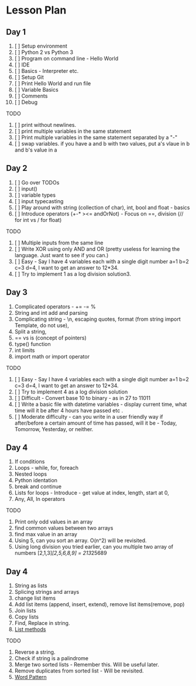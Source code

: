 # Lesson Plan

## Day 1

1. [ ] Setup environment
2. [ ] Python 2 vs Python 3
3. [ ] Program on command line - Hello World
4. [ ] IDE
5. [ ] Basics - Interpreter etc.
6. [ ] Setup Git
7. [ ] Print Hello World and run file
8. [ ] Variable Basics
9. [ ] Comments
10. [ ] Debug

TODO

1. [ ] print without newlines.
2. [ ] print multiple variables in the same statement
3. [ ] Print multiple variables in the same statement separated by a "-"
4. [ ] swap variables. if you have a and b with two values, put a's vlaue in b and b's value in a

## Day 2

1. [ ] Go over TODOs
2. [ ] input()
3. [ ] variable types
4. [ ] input typecasting
5. [ ] Play around with string (collection of char), int, bool and float - basics
6. [ ] Introduce operators (+-* ><= andOrNot) - Focus on ==, division (// for int vs / for float)

TODO

1. [ ] Multiple inputs from the same line
2. [ ] Write XOR using only AND and OR (pretty useless for learning the language. Just want to see if you can.)
3. [ ] Easy - Say I have 4 variables each with a single digit number a=1 b=2 c=3 d=4, I want to get an answer to 12*34.
4. [ ] Try to implement 1 as a log division solution3.

## Day 3

1. Complicated operators - += -= %
2. String and int add and parsing
3. Complicating string - \n, escaping quotes, format (from string import Template, do not use),
4. Split a string,
5. == vs is (concept of pointers)
6. type() function
7. int limits
8. import math or import operator

TODO

1. [ ] Easy - Say I have 4 variables each with a single digit number a=1 b=2 c=3 d=4, I want to get an answer to 12*34.
2. [ ] Try to implement 4 as a log division solution
3. [ ] Difficult - Convert base 10 to binary - as in 27 to 11011
4. [ ] Write a basic file with datetime variables - display current time, what time will it be after 4 hours have passed etc .
5. [ ] Moderate difficulty - can you write in a user friendly way if after/before a certain amount of time has passed, will it be - Today, Tomorrow, Yesterday, or neither.

## Day 4

1. If conditions
2. Loops - while, for, foreach
3. Nested loops
4. Python identation
5. break and continue
6. Lists for loops - Introduce - get value at index, length, start at 0, 
7. Any, All, In operators 

TODO
1. Print only odd values in an array
2. find common values between two arrays
3. find max value in an array
4. Using 5, can you sort an array. O(n^2) will be revisited.
5. Using long division you tried earlier, can you multiple two array of numbers [2,1,3]*[2,5,6,8,9] = 213*25689

## Day 4
1. String as lists
2. Splicing strings and arrays
3. change list items
4. Add list items (append, insert, extend), remove list items(remove, pop)
5. Join lists
6. Copy lists
7. Find, Replace in string.
8. [List methods](https://www.w3schools.com/python/python_lists_methods.asp)

TODO
1. Reverse a string.
2. Check if string is a palindrome
3. Merge two sorted lists -  Remember this. Will be useful later.
4. Remove duplicates from sorted list - Will be revisited.
5. [Word Pattern](https://leetcode.com/problems/word-pattern/)
